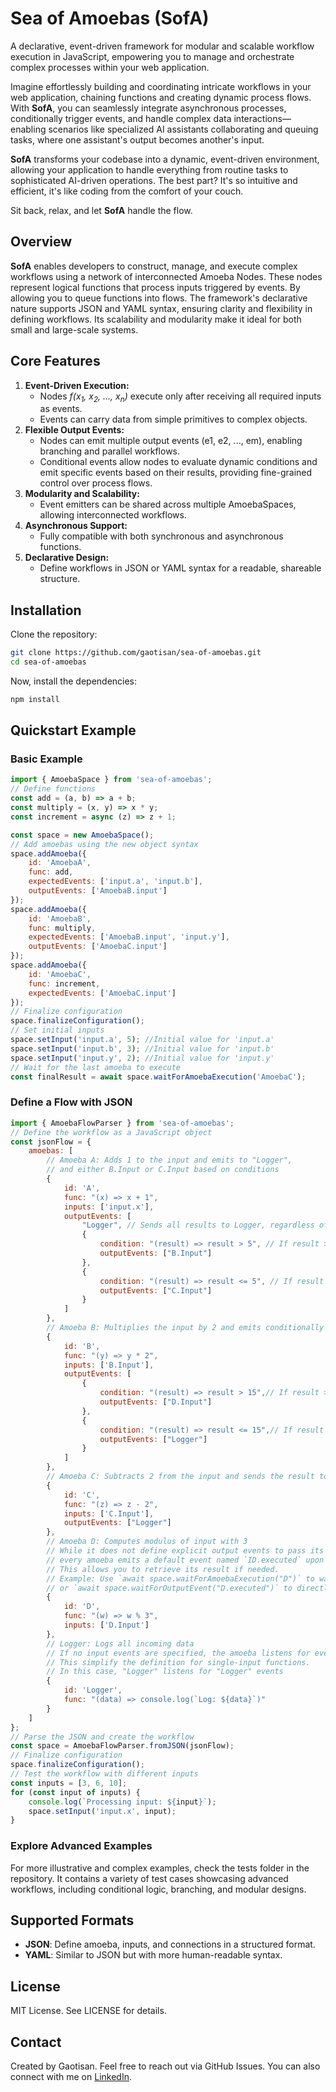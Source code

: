 # Sea of Amoebas (SofA)
A declarative, event-driven framework for modular and scalable workflow execution in JavaScript, empowering you to manage and orchestrate complex processes within your web application.

Imagine effortlessly building and coordinating intricate workflows in your web application, chaining functions and creating dynamic process flows. With **SofA**, you can seamlessly integrate asynchronous processes, conditionally trigger events, and handle complex data interactions—enabling scenarios like specialized AI assistants collaborating and queuing tasks, where one assistant's output becomes another's input.

**SofA** transforms your codebase into a dynamic, event-driven environment, allowing your application to handle everything from routine tasks to sophisticated AI-driven operations. The best part? It's so intuitive and efficient, it's like coding from the comfort of your couch.

Sit back, relax, and let **SofA** handle the flow.

## Overview
**SofA** enables developers to construct, manage, and execute complex workflows using a network of interconnected Amoeba Nodes. These nodes represent logical functions that process inputs triggered by events. By allowing you to queue functions into flows.
The framework's declarative nature supports JSON and YAML syntax, ensuring clarity and flexibility in defining workflows. Its scalability and modularity make it ideal for both small and large-scale systems.

## Core Features
1. **Event-Driven Execution:**
    - Nodes *f(x<sub>1</sub>, x<sub>2</sub>, ..., x<sub>n</sub>)* execute only after receiving all required inputs as events.
    - Events can carry data from simple primitives to complex objects.
2. **Flexible Output Events:**
    - Nodes can emit multiple output events (e1, e2, ..., em), enabling branching and parallel workflows.
    - Conditional events allow nodes to evaluate dynamic conditions and emit specific events based on their results, providing fine-grained control over process flows.
3. **Modularity and Scalability:**
    - Event emitters can be shared across multiple AmoebaSpaces, allowing interconnected workflows.
4. **Asynchronous Support:**
    - Fully compatible with both synchronous and asynchronous functions.
5. **Declarative Design:**
    - Define workflows in JSON or YAML syntax for a readable, shareable structure.

## Installation
Clone the repository:
```bash
git clone https://github.com/gaotisan/sea-of-amoebas.git
cd sea-of-amoebas
```
Now, install the dependencies:
```bash
npm install
```

## Quickstart Example

### Basic Example
```javascript
import { AmoebaSpace } from 'sea-of-amoebas';
// Define functions
const add = (a, b) => a + b;
const multiply = (x, y) => x * y;
const increment = async (z) => z + 1;

const space = new AmoebaSpace();
// Add amoebas using the new object syntax
space.addAmoeba({
    id: 'AmoebaA',
    func: add,
    expectedEvents: ['input.a', 'input.b'],
    outputEvents: ['AmoebaB.input']
});
space.addAmoeba({
    id: 'AmoebaB',
    func: multiply,
    expectedEvents: ['AmoebaB.input', 'input.y'],
    outputEvents: ['AmoebaC.input']
});
space.addAmoeba({
    id: 'AmoebaC',
    func: increment,
    expectedEvents: ['AmoebaC.input']
});
// Finalize configuration
space.finalizeConfiguration();
// Set initial inputs
space.setInput('input.a', 5); //Initial value for 'input.a'
space.setInput('input.b', 3); //Initial value for 'input.b'
space.setInput('input.y', 2); //Initial value for 'input.y'
// Wait for the last amoeba to execute
const finalResult = await space.waitForAmoebaExecution('AmoebaC');
```

### Define a Flow with JSON

```javascript
import { AmoebaFlowParser } from 'sea-of-amoebas';
// Define the workflow as a JavaScript object
const jsonFlow = {
    amoebas: [
        // Amoeba A: Adds 1 to the input and emits to "Logger",
        // and either B.Input or C.Input based on conditions
        {
            id: 'A',
            func: "(x) => x + 1",
            inputs: ['input.x'],
            outputEvents: [
                "Logger", // Sends all results to Logger, regardless of value
                {
                    condition: "(result) => result > 5", // If result > 5, send to B.Input
                    outputEvents: ["B.Input"]
                },
                {
                    condition: "(result) => result <= 5", // If result <= 5, send to C.Input
                    outputEvents: ["C.Input"]
                }
            ]
        },
        // Amoeba B: Multiplies the input by 2 and emits conditionally to D or Logger
        {
            id: 'B',
            func: "(y) => y * 2",
            inputs: ['B.Input'],
            outputEvents: [
                {
                    condition: "(result) => result > 15",// If result > 15, send to D.Input
                    outputEvents: ["D.Input"]
                },
                {
                    condition: "(result) => result <= 15",// If result <= 15, send to Logger
                    outputEvents: ["Logger"]
                }
            ]
        },
        // Amoeba C: Subtracts 2 from the input and sends the result to Logger
        {
            id: 'C',
            func: "(z) => z - 2",
            inputs: ['C.Input'],
            outputEvents: ["Logger"]
        },
        // Amoeba D: Computes modulus of input with 3
        // While it does not define explicit output events to pass its result to another amoeba,
        // every amoeba emits a default event named `ID.executed` upon completion.
        // This allows you to retrieve its result if needed.
        // Example: Use `await space.waitForAmoebaExecution("D")` to wait for its execution
        // or `await space.waitForOutputEvent("D.executed")` to directly capture the emitted event.
        {
            id: 'D',
            func: "(w) => w % 3",
            inputs: ['D.Input']
        },
        // Logger: Logs all incoming data
        // If no input events are specified, the amoeba listens for events matching its name by default.
        // This simplify the definition for single-input functions.
        // In this case, "Logger" listens for "Logger" events        
        {
            id: 'Logger',
            func: "(data) => console.log(`Log: ${data}`)"
        }
    ]
};
// Parse the JSON and create the workflow
const space = AmoebaFlowParser.fromJSON(jsonFlow);
// Finalize configuration
space.finalizeConfiguration();
// Test the workflow with different inputs
const inputs = [3, 6, 10];
for (const input of inputs) {
    console.log(`Processing input: ${input}`);
    space.setInput('input.x', input);    
}
```

### Explore Advanced Examples
For more illustrative and complex examples, check the tests folder in the repository. It contains a variety of test cases showcasing advanced workflows, including conditional logic, branching, and modular designs.

## Supported Formats
- **JSON**: Define amoeba, inputs, and connections in a structured format.
- **YAML**: Similar to JSON but with more human-readable syntax.

## License
MIT License. See LICENSE for details.

## Contact
Created by Gaotisan. Feel free to reach out via GitHub Issues.
You can also connect with me on [LinkedIn](https://www.linkedin.com/in/santiago-ochoa-ceresuela/).


